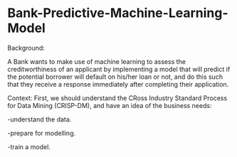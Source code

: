 # Bank-Predictive-Machine-Learning-Model
Background:

A Bank wants to make use of machine learning to assess the creditworthiness of an applicant by implementing a model that will predict if the potential borrower will default on his/her loan or not, and do this such that they receive a response immediately after completing their application.

Context: 
First, we should understand the CRoss Industry Standard Process for Data Mining (CRISP-DM), and have an idea of the business needs:

-understand the data.

-prepare for modelling.

-train a model.
